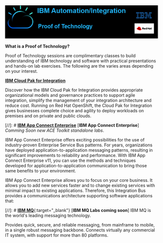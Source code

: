 ![](images\image1.png)

**What is a Proof of Technology?**

Proof of Technology sessions are complimentary classes to build
understanding of IBM technology and software with practical
presentations and hands-on lab exercises. The following are the varies
areas depending on your interest.

[**IBM Cloud Pak for Integration**](cp4i-labs/index.md)  

Discover how the IBM Cloud Pak for Integration provides appropriate
organizational models and governance practices to support agile
integration, simplify the management of your integration architecture
and reduce cost. Running on Red Hat OpenShift, the Cloud Pak for
Integration gives businesses complete choice and agility to deploy
workloads on premises and on private and public clouds.

[//]: # [**IBM App Connect Enterprise**](ACE-PoT-labs/index.md)
[**IBM App Connect Enterprise**] *Comming Soon new ACE Toolkit standalone labs*.

IBM App Connect Enterprise offers exciting possibilities for the use of
industry-proven Enterprise Service Bus patterns. For years,
organizations have deployed application-to-application messaging
patterns, resulting in significant improvements to reliability and
performance. With IBM App Connect Enterprise v11, you can use the
methods and techniques developed for application-to-application
communication to bring those same benefits to your environment.

IBM App Connect Enterprise allows you to focus on your core business. It
allows you to add new services faster and to change existing services
with minimal impact to existing applications. Therefore, this
Integration Bus provides a communications architecture supporting
software applications that:

[//]: # [**IBM MQ**](https://pages.github.ibm.com/cloudintegration/PoT-messaging/index.html){:target="_blank"}
[**IBM MQ Labs coming soon**] 
IBM MQ is the world's leading messaging technology.

Provides quick, secure, and reliable messaging, from mainframe to
mobile, in a single robust messaging backbone. Connects virtually any
commercial IT system, with support for more than 80 platforms.
